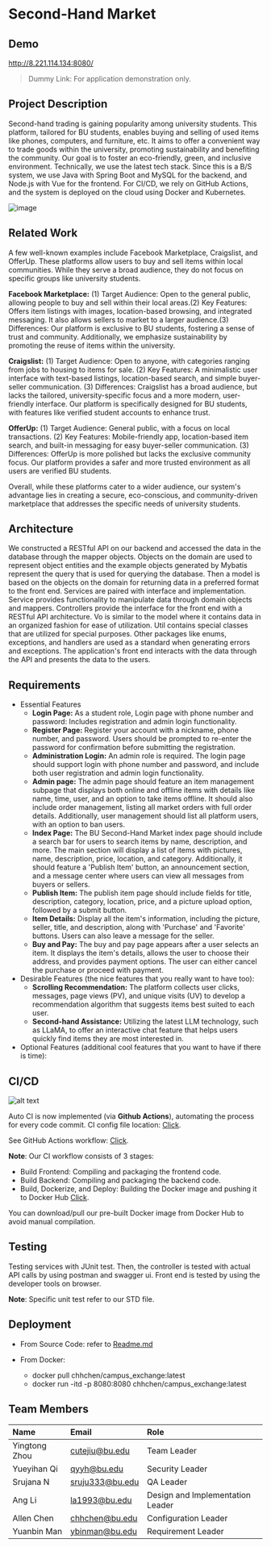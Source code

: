 # Second-Hand Market

## Demo

http://8.221.114.134:8080/

> Dummy Link: For application demonstration only.

## Project Description

Second-hand trading is gaining popularity among university students. This platform, tailored for BU students, enables buying and selling of used items like phones, computers, and furniture, etc. It aims to offer a convenient way to trade goods within the university, promoting sustainability and benefiting the community. Our goal is to foster an eco-friendly, green, and inclusive environment. Technically, we use the latest tech stack. Since this is a B/S system, we use Java with Spring Boot and MySQL for the backend, and Node.js with Vue for the frontend. For CI/CD, we rely on GitHub Actions, and the system is deployed on the cloud using Docker and Kubernetes.

![image](demo/image.png)

## Related Work

A few well-known examples include Facebook Marketplace, Craigslist, and OfferUp. These platforms allow users to buy and sell items within local communities. While they serve a broad audience, they do not focus on specific groups like university students.

**Facebook Marketplace:** (1) Target Audience: Open to the general public, allowing people to buy and sell within their local areas.(2) Key Features: Offers item listings with images, location-based browsing, and integrated messaging. It also allows sellers to market to a larger audience.(3) Differences: Our platform is exclusive to BU students, fostering a sense of trust and community. Additionally, we emphasize sustainability by promoting the reuse of items within the university.

**Craigslist:** (1) Target Audience: Open to anyone, with categories ranging from jobs to housing to items for sale. (2) Key Features: A minimalistic user interface with text-based listings, location-based search, and simple buyer-seller communication. (3) Differences: Craigslist has a broad audience, but lacks the tailored, university-specific focus and a more modern, user-friendly interface. Our platform is specifically designed for BU students, with features like verified student accounts to enhance trust.

**OfferUp:** (1) Target Audience: General public, with a focus on local transactions. (2) Key Features: Mobile-friendly app, location-based item search, and built-in messaging for easy buyer-seller communication. (3) Differences: OfferUp is more polished but lacks the exclusive community focus. Our platform provides a safer and more trusted environment as all users are verified BU students.

Overall, while these platforms cater to a wider audience, our system's advantage lies in creating a secure, eco-conscious, and community-driven marketplace that addresses the specific needs of university students.

## Architecture

We constructed a RESTful API on our backend and accessed the data in the database through the mapper objects. Objects on the domain are used to represent object entities and the example objects generated by Mybatis represent the query that is used for querying the database. Then a model is based on the objects on the domain for returning data in a preferred format to the front end. Services are paired with interface and implementation. Service provides functionality to manipulate data through domain objects and mappers. Controllers provide the interface for the front end with a RESTful API architecture. Vo is similar to the model where it contains data in an organized fashion for ease of utilization. Util contains special classes that are utilized for special purposes. Other packages like enums, exceptions, and handlers are used as a standard when generating errors and exceptions.
The application's front end interacts with the data through the API and presents the data to the users.

## Requirements

-   Essential Features
    -   **Login Page:** As a student role, Login page with phone number and password: Includes registration and admin login functionality.
    -   **Register Page:** Register your account with a nickname, phone number, and password. Users should be prompted to re-enter the password for confirmation before submitting the registration.
    -   **Administration Login:** An admin role is required. The login page should support login with phone number and password, and include both user registration and admin login functionality.
    -   **Admin page:** The admin page should feature an item management subpage that displays both online and offline items with details like name, time, user, and an option to take items offline. It should also include order management, listing all market orders with full order details. Additionally, user management should list all platform users, with an option to ban users.
    -   **Index Page:** The BU Second-Hand Market index page should include a search bar for users to search items by name, description, and more. The main section will display a list of items with pictures, name, description, price, location, and category. Additionally, it should feature a 'Publish Item' button, an announcement section, and a message center where users can view all messages from buyers or sellers.
    -   **Publish Item:** The publish item page should include fields for title, description, category, location, price, and a picture upload option, followed by a submit button.
    -   **Item Details:** Display all the item's information, including the picture, seller, title, and description, along with 'Purchase' and 'Favorite' buttons. Users can also leave a message for the seller.
    -   **Buy and Pay:** The buy and pay page appears after a user selects an item. It displays the item's details, allows the user to choose their address, and provides payment options. The user can either cancel the purchase or proceed with payment.
-   Desirable Features (the nice features that you really want to have too):
    -   **Scrolling Recommendation:** The platform collects user clicks, messages, page views (PV), and unique visits (UV) to develop a recommendation algorithm that suggests items best suited to each user.
    -   **Second-hand Assistance:** Utilizing the latest LLM technology, such as LLaMA, to offer an interactive chat feature that helps users quickly find items they are most interested in.
-   Optional Features (additional cool features that you want to have if there is time):

## CI/CD

![alt text](demo/cicd.png)

Auto CI is now implemented (via **Github Actions**), automating the process for every code commit. CI config file location: [Click](.github/workflows/main.yml).

See GitHub Actions workflow: [Click](https://github.com/BUMETCS673/seprojects-cs673f24a2team2/actions).

**Note**: Our CI workflow consists of 3 stages:

-   Build Frontend: Compiling and packaging the frontend code.
-   Build Backend: Compiling and packaging the backend code.
-   Build, Dockerize, and Deploy: Building the Docker image and pushing it to Docker Hub [Click](https://hub.docker.com/r/chhchen/campus_exchange/).

You can download/pull our pre-built Docker image from Docker Hub to avoid manual compilation.

## Testing

Testing services with JUnit test. Then, the controller is tested with actual API calls by using postman and swagger ui. Front end is tested by using the developer tools on browser.

**Note**: Specific unit test refer to our STD file.

## Deployment

-   From Source Code: refer to [Readme.md](./code/Readme.md)

-   From Docker:
    -   docker pull chhchen/campus_exchange:latest
    -   docker run -itd -p 8080:8080 chhchen/campus_exchange:latest

## Team Members

| Name          | Email           | Role                             |
| :------------ | :-------------- | :------------------------------- |
| Yingtong Zhou | cutejiu@bu.edu  | Team Leader                      |
| Yueyihan Qi   | qyyh@bu.edu     | Security Leader                  |
| Srujana N     | sruju333@bu.edu | QA Leader                        |
| Ang Li        | la1993@bu.edu   | Design and Implementation Leader |
| Allen Chen    | chhchen@bu.edu  | Configuration Leader             |
| Yuanbin Man   | ybinman@bu.edu  | Requirement Leader               |
